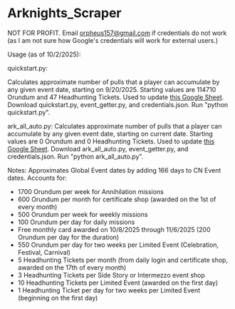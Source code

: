 # Arknights_Scraper

NOT FOR PROFIT.
Email orpheus157@gmail.com if credentials do not work (as I am not sure how Google's credentials will work for external users.)

Usage (as of 10/2/2025):

quickstart.py:

Calculates approximate number of pulls that a player can accumulate by any given event date, starting on 9/20/2025.
Starting values are 114710 Orundum and 47 Headhunting Tickets.
Used to update [this Google Sheet](https://docs.google.com/spreadsheets/d/1r2O0kCwzh3_9ZERD1WnaEViZ10VFema5aizBdYyK_Ug/edit?usp=sharing).
Download quickstart.py, event_getter.py, and credentials.json.
Run "python quickstart.py".


ark_all_auto.py:
Calculates approximate number of pulls that a player can accumulate by any given event date, starting on current date.
Starting values are 0 Orundum and 0 Headhunting Tickets.
Used to update [this Google Sheet](https://docs.google.com/spreadsheets/d/182mhYXHd1GmehGzgd-wRTKXwlQY_A5qCy4tbW_oTTgY/edit?usp=sharing).
Download ark_all_auto.py, event_getter.py, and credentials.json.
Run "python ark_all_auto.py".

Notes:
Approximates Global Event dates by adding 166 days to CN Event dates.
Accounts for:
- 1700 Orundum per week for Annihilation missions
- 600 Orundum per month for certificate shop (awarded on the 1st of every month)
- 500 Orundum per week for weekly missions
- 100 Orundum per day for daily missions
- Free monthly card awarded on 10/8/2025 through 11/6/2025 (200 Orundum per day for the duration)
- 550 Orundum per day for two weeks per Limited Event (Celebration, Festival, Carnival)
- 5 Headhunting Tickets per month (from daily login and certificate shop, awarded on the 17th of every month)
- 3 Headhunting Tickets per Side Story or Intermezzo event shop
- 10 Headhunting Tickets per Limited Event (awarded on the first day)
- 1 Headhunting Ticket per day for two weeks per Limited Event (beginning on the first day)
